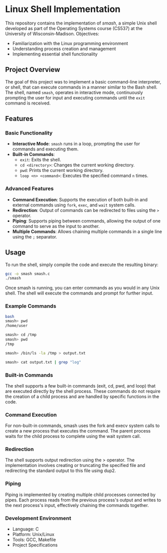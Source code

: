 # Linux Shell Implementation

This repository contains the implementation of *smash*, a simple Unix shell developed as part of the Operating Systems course (CS537) at the University of Wisconsin-Madison. Objectives:
- Familiarization with the Linux programming environment
- Understanding process creation and management
- Implementing essential shell functionality

## Project Overview

The goal of this project was to implement a basic command-line interpreter, or shell, that can execute commands in a manner similar to the Bash shell. The shell, named `smash`, operates in interactive mode, continuously prompting the user for input and executing commands until the `exit` command is received.

## Features

### Basic Functionality
- **Interactive Mode**: `smash` runs in a loop, prompting the user for commands and executing them.
- **Built-in Commands**:
  - `exit`: Exits the shell.
  - `cd <directory>`: Changes the current working directory.
  - `pwd`: Prints the current working directory.
  - `loop <n> <command>`: Executes the specified command `n` times.

### Advanced Features
- **Command Execution**: Supports the execution of both built-in and external commands using `fork`, `exec`, and `wait` system calls.
- **Redirection**: Output of commands can be redirected to files using the `>` operator.
- **Piping**: Supports piping between commands, allowing the output of one command to serve as the input to another.
- **Multiple Commands**: Allows chaining multiple commands in a single line using the `;` separator.

## Usage

To run the shell, simply compile the code and execute the resulting binary:

```bash
gcc -o smash smash.c
./smash
```

Once smash is running, you can enter commands as you would in any Unix shell. The shell will execute the commands and prompt for further input.

### Example Commands
```bash
bash
smash> pwd
/home/user

smash> cd /tmp
smash> pwd
/tmp

smash> /bin/ls -la /tmp > output.txt

smash> cat output.txt | grep "log"
```


### Built-in Commands
The shell supports a few built-in commands (exit, cd, pwd, and loop) that are executed directly by the shell process. These commands do not require the creation of a child process and are handled by specific functions in the code.

### Command Execution
For non-built-in commands, smash uses the fork and execv system calls to create a new process that executes the command. The parent process waits for the child process to complete using the wait system call.

### Redirection
The shell supports output redirection using the > operator. The implementation involves creating or truncating the specified file and redirecting the standard output to this file using dup2.

### Piping
Piping is implemented by creating multiple child processes connected by pipes. Each process reads from the previous process's output and writes to the next process's input, effectively chaining the commands together.

### Development Environment
- Language: C 
- Platform: Unix/Linux
- Tools: GCC, Makefile
- Project Specifications



